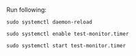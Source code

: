 Run following: 

```sudo systemctl daemon-reload```

```sudo systemctl enable test-monitor.timer```

```sudo systemctl start test-monitor.timer```
